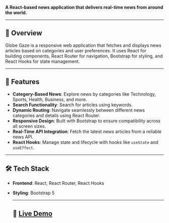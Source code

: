 <!-- # 🌍 Globe Gaze   -->

**A React-based news application that delivers real-time news from around the world.**  

---

## 📖 Overview  
Globe Gaze is a responsive web application that fetches and displays news articles based on categories and user preferences. It uses React for building components, React Router for navigation, Bootstrap for styling, and React Hooks for state management.  

---

## 🚀 Features  
- **Category-Based News**: Explore news by categories like Technology, Sports, Health, Business, and more.  
- **Search Functionality**: Search for articles using keywords.  
- **Dynamic Routing**: Navigate seamlessly between different news categories and details using React Router.  
- **Responsive Design**: Built with Bootstrap to ensure compatibility across all screen sizes.  
- **Real-Time API Integration**: Fetch the latest news articles from a reliable news API.  
- **React Hooks**: Manage state and lifecycle with hooks like `useState` and `useEffect`.  

---

## 🛠️ Tech Stack  
- **Frontend**: React, React Router, React Hooks  
- **Styling**: Bootstrap 5

  ---

  ##  🎯 [Live Demo](https://globe-gaze-r13a-dnrniatx3-shivam-shuklas-projects-236899db.vercel.app/)  
  



